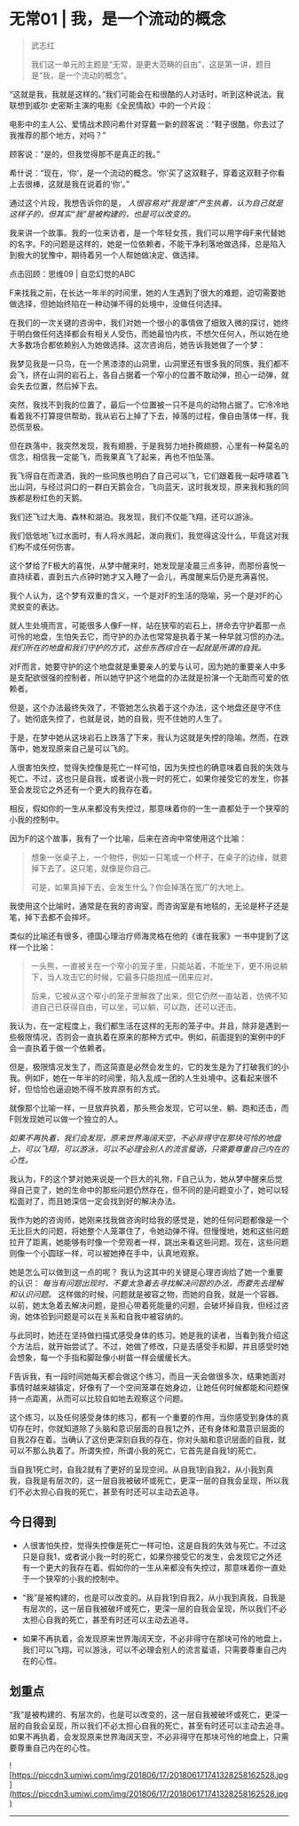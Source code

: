 # 无常01 | 我，是一个流动的概念

> 武志红
> 
> 我们这一单元的主题是“无常，是更大范畴的自由”，这是第一讲，题目是“我，是一个流动的概念”。

“这就是我，我就是这样的。”我们可能会在和很酷的人对话时，听到这种说法。我联想到威尔·史密斯主演的电影《全民情敌》中的一个片段：

电影中的主人公、爱情战术顾问希什对穿戴一新的顾客说：“鞋子很酷，你去过了我推荐的那个地方，对吗？”

顾客说：“是的，但我觉得那不是真正的我。”

希什说：“现在，‘你’，是一个流动的概念。‘你’买了这双鞋子，穿着这双鞋子你看上去很棒，这就是我在说着的‘你’。”

通过这个片段，我想告诉你的是， *人很容易对“我是谁”产生执着，认为自己就是这样子的，但其实“我”是被构建的，也是可以改变的。*

我来讲一个故事。我的一位来访者，是一个年轻女孩，我们可以用字母F来代替她的名字。F的问题是这样的，她是一位依赖者，不能干净利落地做选择，总是陷入到极大的犹豫中，期待着另一个人帮她做决定、做选择。

点击回顾：思维09 | 自恋幻觉的ABC

F来找我之前，在长达一年半的时间里，她的人生遇到了很大的难题，迫切需要她做选择，但她始终陷在一种动弹不得的处境中，没做任何选择。

在我们的一次关键的咨询中，我们对她一个很小的事情做了细致入微的探讨，她终于明白做任何选择都会有相关人受伤，而她最怕内疚，不想欠任何人，所以她在绝大多数场合都依赖别人为她做选择。这次咨询后，她告诉我她做了一个梦：

我梦见我是一只鸟，在一个黑漆漆的山洞里，山洞里还有很多我的同族，我们都不会飞，挤在山洞的岩石上，各自占据着一个窄小的位置不敢动弹，担心一动弹，就会失去位置，然后掉下去。

突然，我找不到我的位置了，最后一个位置被一只不是鸟的动物占据了。它冷冷地看着我不打算提供帮助，我从岩石上掉了下去，掉落的过程，像自由落体一样，我恐慌至极。

但在跌落中，我突然发现，我有翅膀，于是我努力地扑腾翅膀，心里有一种莫名的信念，相信我一定能飞，而我果真飞了起来，再也不怕坠落。

我飞得自在而潇洒，我的一些同族也明白了自己可以飞，它们跟着我一起呼啸着飞出山洞，与经过洞口的一群白天鹅会合，飞向蓝天，这时我发现，原来我和我的同族都是粉红色的天鹅。

我们还飞过大海、森林和湖泊。我发现，我们不仅能飞翔，还可以游泳。

我们低低地飞过水面时，有人将水溅起，泼向我们，我觉得这没什么，毕竟这对我们构不成任何伤害。

这个梦给了F极大的喜悦，从梦中醒来时，她发现是凌晨三点多钟，而那份喜悦一直持续着，直到五六点钟时她才又入睡了一会儿，再度醒来后仍是充满喜悦。

我个人认为，这个梦有双重的含义，一个是对F的生活的隐喻，另一个是对F的心灵蜕变的表达。

就人生处境而言，可能很多人像F一样，站在狭窄的岩石上，拼命去守护着那一点可怜的地盘，生怕失去它，而守护的办法也常常是执着于某一种早就习惯的办法。 *我们所在的地盘和我们守护的方式，这些东西综合在一起就是所谓的自我。*

对F而言，她要守护的这个地盘就是重要亲人的爱与认可，因为她的重要亲人中多是支配欲很强的控制者，所以她守护这个地盘的办法就是扮演一个无助而可爱的依赖者。

但是，这个办法最终失效了，不管她怎么执着于这个办法，这个地盘还是守不住了。她彻底失控了，也就是说，她的自我，兜不住她的人生了。

于是，在梦中她从这块岩石上跌落了下来，我认为这就是失控的隐喻。然而，在跌落中，她发现原来自己是可以飞的。

人很害怕失控，觉得失控像是死亡一样可怕，因为失控也的确意味着自我的失效与死亡。不过，这也只是自我，或者说小我一时的死亡，如果你接受它的发生，你甚至会发现它之外还有一个更大的我存在着。

相反，假如你的一生从来都没有失控过，那意味着你的一生一直都处于一个狭窄的小我的控制中。

因为F的这个故事，我有了一个比喻，后来在咨询中常使用这个比喻：

> 想象一张桌子上，一个物件，例如一只笔或一个杯子，在桌子的边缘，就要掉下去了。这只笔，就像是你自己。
> 
> 可是，如果真掉下去，会发生什么？你会掉落在宽广的大地上。

我使用这个比喻时，通常是在我的咨询室，而咨询室是有地毯的，无论是杯子还是笔，掉下去都不会摔坏。

类似的比喻还有很多，德国心理治疗师海灵格在他的《谁在我家》一书中提到了这样一个比喻：

> 一头熊，一直被关在一个窄小的笼子里，只能站着，不能坐下，更不用说躺下，当人攻击它的时候，它最多只能抱成一团来应对。
> 
> 
> 
> 后来，它被从这个窄小的笼子里解救了出来，但它仍然一直站着，仿佛不知道自己已获得自由，可以坐，可以躺，可以跑，还可以还击。

我认为，在一定程度上，我们都生活在这样的无形的笼子中。并且，除非是遇到一些极限情况，否则会一直执着在原来的那种方式中。例如，前面提到的案例中的F会一直执着于做一个依赖者。

但是，极限情况发生了，而这简直是必然会发生的，它的发生是为了打破我们的小我。例如F，她在一年半的时间里，陷入乱成一团的人生处境中。这看起来很不好，但恰恰也逼迫她不得不放弃原有的方式。

就像那个比喻一样，一旦放弃执着，那头熊会发现，它可以坐、躺、跑和还击，而F则发现她可以做一个独立的人。

 *如果不再执着，我们会发现，原来世界海阔天空，不必非得守在那块可怜的地盘上，可以飞翔，可以游泳，可以不必理会别人的流言蜚语，只需要尊重自己内在的心性。*

我认为，F的这个梦对她来说是一个巨大的礼物，F自己认为，她从梦中醒来后觉得自己变了，她的生命中的那些问题仍然存在，但不同的是问题变小了，她可以轻松面对了，而且她深信一定会找到好的解决办法。

我作为她的咨询师，她刚来找我做咨询时给我的感觉是，她的任何问题都像是一个无比巨大的问题，将她整个人笼罩住了，令她动弹不得。但慢慢地，她和这些问题拉开了距离，她能够有时像一个旁观者一样，跳出来看这些问题。现在，这些问题则像一个小圆球一样，可以被她捧在手中，认真地观察。

她是怎么可以做到这一点的呢？ 我认为这其中的关键是心理咨询给了她一个重要的认识： *每当有问题出现时，不要太急着去寻找解决问题的办法，而要先去理解和认识问题。* 这样做的时候，问题就是被容之物，而她的自我，就是一个容器。以前，她太急着去解决问题，是担心带着死能量的问题，会破坏掉自我，但经过咨询，她体验到问题是可以在关系和自我中被容纳的。

与此同时，她还在坚持做扫描式感受身体的练习。她是我的读者，当看到我介绍这个方法后，就开始尝试了。不过，她做了修改，只是去感受手和脚，并且感受时她会想象，每一个手指和脚趾像小树苗一样会缓缓长大。

F告诉我，有一段时间她每天都会做这个练习，而且一天会做很多次，结果她面对事情时越来越镇定，好像有了一个空间笼罩在她身边，让她任何时候都能和问题保持一点距离，从而可以比较自如地去观察这个问题。

这个练习，以及任何感受身体的练习，都有一个重要的作用，当你感受到身体的真切存在时，你就知道除了头脑和意识层面的自我1之外，还有身体和潜意识层面的自我2存在着。当确认了这份更深刻自我的存在，你对头脑和意识层面的自我，就可以不那么执着了。所谓失控，所谓小我的死亡，它首先是自我1的死亡。

当自我1死亡时，自我2就有了更好的呈现空间。从自我1到自我2，从小我到真我，自我是有层次的，这一层自我被破坏或死亡，更深一层的自我会呈现，所以我们不必太担心自我的死亡，甚至有时还可以主动去追寻。

## 今日得到

* 人很害怕失控，觉得失控像是死亡一样可怕，这是自我的失效与死亡。不过这只是自我1，或者说小我一时的死亡，如果你接受它的发生，会发现它之外还有一个更大的我存在着。假如你的一生从来都没有失控过，那意味着你一直处于一个狭窄的小我的控制中。

* “我”是被构建的，也是可以改变的。从自我1到自我2，从小我到真我，自我是有层次的，这一层自我被破坏或死亡，更深一层的自我会呈现，所以我们不必太担心自我的死亡，甚至有时还可以主动去追寻。

* 如果不再执着，会发现原来世界海阔天空，不必非得守在那块可怜的地盘上，我们可以飞翔，可以游泳，可以不必理会别人的流言蜚语，只需要尊重自己内在的心性。

## 划重点

“我”是被构建的、有层次的，也是可以改变的，这一层自我被破坏或死亡，更深一层的自我会呈现，所以我们不必太担心自我的死亡，甚至有时还可以主动去追寻。如果不再执着，会发现原来世界海阔天空，不必非得守在那块可怜的地盘上，只需要尊重自己内在的心性。

![https://piccdn3.umiwi.com/img/201806/17/201806171741328258162528.jpg](https://piccdn3.umiwi.com/img/201806/17/201806171741328258162528.jpg)

---
